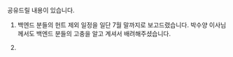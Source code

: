 공유드릴 내용이 있습니다.

1. 백엔드 분들의 헌트 제외 일정을 일단 7월 말까지로 보고드렸습니다. 박수양 이사님께서도 백엔드 분들의 고충을 알고 계셔서 배려해주셨습니다.

2. 